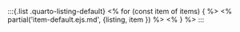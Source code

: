:::{.list .quarto-listing-default}
<% for (const item of items) { %>
<% partial('item-default.ejs.md', {listing, item }) %>
<% } %>
:::
